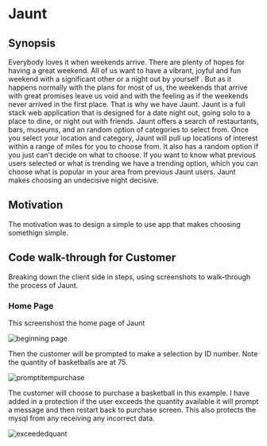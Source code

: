 # Jaunt
## Synopsis
  Everybody loves it when weekends arrive. There are plenty of hopes for having a great weekend. All of us want to have a vibrant, joyful and fun weekend with a significant other or a night out by yourself . But as it happens normally with the plans for most of us, the weekends that arrive with great promises leave us void and with the feeling as if the weekends never arrived in the first place. That is why we have Jaunt. Jaunt is a full stack web application that is designed for a date night out, going solo to a place to dine, or night out with friends. Jaunt offers a search of restaurtants, bars, museums, and an random option of categories to select from. Once you select your location and category, Jaunt will pull up locations of interest within a range of miles for you to choose from. It also has a random option if you just can't decide on what to choose. If you want to know what previous users selected or what is trending we have a trending option, which you can choose what is popular in your area from previous Jaunt users. Jaunt makes choosing an undecisive night decisive. 

## Motivation
The motivation was to design a simple to use app that makes choosing somethign simple. 

## Code walk-through for Customer
Breaking down the client side in steps, using screenshots to walk-through the process of Jaunt.

### Home Page
 This screenshost the home page of Jaunt
 
![beginning page](https://user-images.githubusercontent.com/21042727/41106323-7299236a-6a35-11e8-9536-8c9f304a1131.PNG)

 Then the customer will be prompted to make a selection by ID number. Note the quantity of basketballs are at 75.
 
![promptitempurchase](https://user-images.githubusercontent.com/21042727/41106325-73c6a168-6a35-11e8-881c-050c22034d62.PNG)

 The customer will choose to purchase a basketball in this example. I have added in a protection if the user exceeds the quantity available it  will prompt a message and then restart back to purchase screen. This also protects the mysql from any receiving any incorrect data.  
 
 ![exceededquant](https://user-images.githubusercontent.com/21042727/41107784-a75528da-6a38-11e8-887b-c21cda2c6261.PNG)
